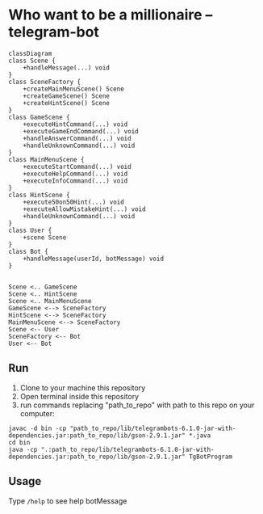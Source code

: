 # Who want to be a millionaire – telegram-bot

```mermaid
classDiagram
class Scene {
    +handleMessage(...) void
}
class SceneFactory {
    +createMainMenuScene() Scene
    +createGameScene() Scene
    +createHintScene() Scene
}
class GameScene {
    +executeHintCommand(...) void
    +executeGameEndCommand(...) void
    +handleAnswerCommand(...) void
    +handleUnknownCommand(...) void
}
class MainMenuScene {
    +executeStartCommand(...) void
    +executeHelpCommand(...) void
    +executeInfoCommand(...) void
}
class HintScene {
    +execute50on50Hint(...) void
    +executeAllowMistakeHint(...) void
    +handleUnknownCommand(...) void
}
class User {
    +scene Scene
}
class Bot {
    +handleMessage(userId, botMessage) void
}


Scene <.. GameScene
Scene <.. HintScene
Scene <.. MainMenuScene
GameScene <--> SceneFactory
HintScene <--> SceneFactory
MainMenuScene <--> SceneFactory
Scene <-- User
SceneFactory <-- Bot
User <-- Bot
```

## Run

1. Clone to your machine this repository
2. Open terminal inside this repository
3. run commands replacing "path_to_repo" with path to this repo on your computer:

```
javac -d bin -cp "path_to_repo/lib/telegrambots-6.1.0-jar-with-dependencies.jar:path_to_repo/lib/gson-2.9.1.jar" *.java
cd bin
java -cp ".:path_to_repo/lib/telegrambots-6.1.0-jar-with-dependencies.jar:path_to_repo/lib/gson-2.9.1.jar" TgBotProgram
```

## Usage

Type `/help` to see help botMessage
